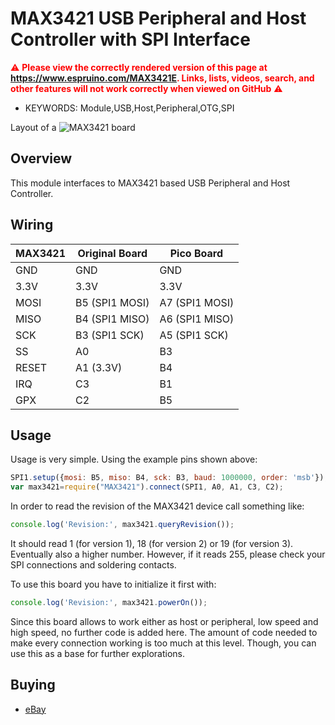 <!--- Copyright (c) 2019 Christian-W. Budde. See the file LICENSE for copying permission. -->
MAX3421 USB Peripheral and Host Controller with SPI Interface
==============================================================

<span style="color:red">:warning: **Please view the correctly rendered version of this page at https://www.espruino.com/MAX3421E. Links, lists, videos, search, and other features will not work correctly when viewed on GitHub** :warning:</span>

* KEYWORDS: Module,USB,Host,Peripheral,OTG,SPI

Layout of a ![MAX3421](MAX3421/MAX3421.png) board

Overview
------------------

This module interfaces to MAX3421 based USB Peripheral and Host Controller.


Wiring
-------------------

| MAX3421   | Original Board | Pico Board     | 
|-----------|----------------|----------------|
| GND       | GND            | GND            |
| 3.3V      | 3.3V           | 3.3V           |
| MOSI      | B5 (SPI1 MOSI) | A7 (SPI1 MOSI) |
| MISO      | B4 (SPI1 MISO) | A6 (SPI1 MISO) |
| SCK       | B3 (SPI1 SCK)  | A5 (SPI1 SCK)  |       
| SS        | A0             | B3             |
| RESET     | A1 (3.3V)      | B4             |
| IRQ       | C3             | B1             |
| GPX       | C2             | B5             |


Usage
-------------------

Usage is very simple. Using the example pins shown above:

```JavaScript 
SPI1.setup({mosi: B5, miso: B4, sck: B3, baud: 1000000, order: 'msb'});
var max3421=require("MAX3421").connect(SPI1, A0, A1, C3, C2);
```

In order to read the revision of the MAX3421 device call something like:

```JavaScript 
console.log('Revision:', max3421.queryRevision());
```

It should read 1 (for version 1), 18 (for version 2) or 19 (for version 3). Eventually also a higher number. However, if it reads 255, please check your SPI connections and soldering contacts.

To use this board you have to initialize it first with:

```JavaScript 
console.log('Revision:', max3421.powerOn());
```

Since this board allows to work either as host or peripheral, low speed and high speed, no further code is added here. The amount of code needed to make every connection working is too much at this level. Though, you can use this as a base
for further explorations.

  

Buying
-----

* [eBay](https://www.ebay.com/sch/i.html?&_nkw=Mini+USB+Host+Shield+max3421)


